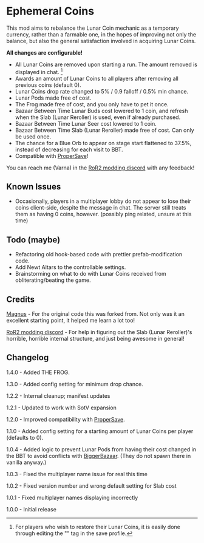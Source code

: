 # Ephemeral Coins

This mod aims to rebalance the Lunar Coin mechanic as a temporary currency, rather than a farmable one, in the hopes of improving not only the balance, but also the general satisfaction involved in acquiring Lunar Coins.

**All changes are configurable!**

- All Lunar Coins are removed upon starting a run. The amount removed is displayed in chat. [^1]
- Awards an amount of Lunar Coins to all players after removing all previous coins (default 0).
- Lunar Coins drop rate changed to 5% / 0.9 falloff / 0.5% min chance.
- Lunar Pods made free of cost.
- The Frog made free of cost, and you only have to pet it once.
- Bazaar Between Time Lunar Buds cost lowered to 1 coin, and refresh when the Slab (Lunar Reroller) is used, even if already purchased.
- Bazaar Between Time Lunar Seer cost lowered to 1 coin.
- Bazaar Between Time Slab (Lunar Reroller) made free of cost. Can only be used once.
- The chance for a Blue Orb to appear on stage start flattened to 37.5%, instead of decreasing for each visit to BBT.
- Compatible with [ProperSave](https://thunderstore.io/package/KingEnderBrine/ProperSave/)!

[^1]: For players who wish to restore their Lunar Coins, it is easily done through editing the "<coins>" tag in the save profile.

You can reach me (Varna) in the [RoR2 modding discord](https://discord.gg/5MbXZvd) with any feedback!

## Known Issues

- Occasionally, players in a multiplayer lobby do not appear to lose their coins client-side, despite the message in chat. The server still treats them as having 0 coins, however. (possibly ping related, unsure at this time)

## Todo (maybe)

- Refactoring old hook-based code with prettier prefab-modification code.
- Add Newt Altars to the controllable settings.
- Brainstorming on what to do with Lunar Coins received from obliterating/beating the game.

## Credits

[Magnus](https://github.com/MagnusMagnuson/RoR2Mods) - For the original code this was forked from. Not only was it an excellent starting point, it helped me learn a lot too!

[RoR2 modding discord](https://discord.gg/5MbXZvd) - For help in figuring out the Slab (Lunar Reroller)'s horrible, horrible internal structure, and just being awesome in general!

## Changelog

1.4.0 - Added THE FROG.

1.3.0 - Added config setting for minimum drop chance.

1.2.2 - Internal cleanup; manifest updates

1.2.1 - Updated to work with SotV expansion

1.2.0 - Improved compatibility with [ProperSave](https://thunderstore.io/package/KingEnderBrine/ProperSave/).

1.1.0 - Added config setting for a starting amount of Lunar Coins per player (defaults to 0).

1.0.4 - Added logic to prevent Lunar Pods from having their cost changed in the BBT to avoid conflicts with [BiggerBazaar](https://thunderstore.io/package/MagnusMagnuson/BiggerBazaar/). (They do not spawn there in vanilla anyway.)

1.0.3 - Fixed the multiplayer name issue for real this time

1.0.2 - Fixed version number and wrong default setting for Slab cost

1.0.1 - Fixed multiplayer names displaying incorrectly

1.0.0 - Initial release